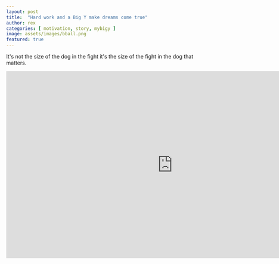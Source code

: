 ```yaml
---
layout: post
title:  "Hard work and a Big Y make dreams come true"
author: rex
categories: [ motivation, story, mybigy ]
image: assets/images/bball.png
featured: true
---
```

It's not the size of the dog in the fight it's the size of the fight in the dog that matters.
<p><iframe width="891" height="501" src="https://www.youtube.com/embed/diK_98r3n40" frameborder="0" allow="accelerometer; autoplay; encrypted-media; gyroscope; picture-in-picture" allowfullscreen></iframe></p>